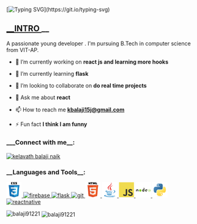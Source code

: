 [![Typing SVG](https://readme-typing-svg.demolab.com?font=Fira+Code&weight=500&pause=1000&color=F718BE&width=600&height=60&lines=Hi%2C+there%F0%9F%91%8B+This+is+Balaji+here!)](https://git.io/typing-svg)

[__INTRO ](__intro )__
-----------------------------------------------------------------

<p >A passionate young developer . I'm pursuing B.Tech in computer science from VIT-AP.</p>



- 🔭 I’m currently working on **react js and learning more hooks**

- 🌱 I’m currently learning **flask**

- 👯 I’m looking to collaborate on **do real time projects**

- 💬 Ask me about **react**

- 📫 How to reach me **kbalaji15j@gmail.com**

- ⚡ Fun fact **I think I am funny**


<h3 align="left">___Connect with me__:</h3>

<p align="left">
<a href="https://linkedin.com/in/kelavath balaji naik" target="blank"><img align="center" src="https://raw.githubusercontent.com/rahuldkjain/github-profile-readme-generator/master/src/images/icons/Social/linked-in-alt.svg" alt="kelavath balaji naik" height="30" width="40" /></a>
</p>

<h3 align="left">__Languages and Tools__:</h3>
<p align="left"> <a href="https://www.w3schools.com/css/" target="_blank" rel="noreferrer"> <img src="https://raw.githubusercontent.com/devicons/devicon/master/icons/css3/css3-original-wordmark.svg" alt="css3" width="40" height="40"/> </a> <a href="https://firebase.google.com/" target="_blank" rel="noreferrer"> <img src="https://www.vectorlogo.zone/logos/firebase/firebase-icon.svg" alt="firebase" width="40" height="40"/> </a> <a href="https://flask.palletsprojects.com/" target="_blank" rel="noreferrer"> <img src="https://www.vectorlogo.zone/logos/pocoo_flask/pocoo_flask-icon.svg" alt="flask" width="40" height="40"/> </a> <a href="https://git-scm.com/" target="_blank" rel="noreferrer"> <img src="https://www.vectorlogo.zone/logos/git-scm/git-scm-icon.svg" alt="git" width="40" height="40"/> </a> <a href="https://www.w3.org/html/" target="_blank" rel="noreferrer"> <img src="https://raw.githubusercontent.com/devicons/devicon/master/icons/html5/html5-original-wordmark.svg" alt="html5" width="40" height="40"/> </a> <a href="https://www.java.com" target="_blank" rel="noreferrer"> <img src="https://raw.githubusercontent.com/devicons/devicon/master/icons/java/java-original.svg" alt="java" width="40" height="40"/> </a> <a href="https://developer.mozilla.org/en-US/docs/Web/JavaScript" target="_blank" rel="noreferrer"> <img src="https://raw.githubusercontent.com/devicons/devicon/master/icons/javascript/javascript-original.svg" alt="javascript" width="40" height="40"/> </a> <a href="https://nodejs.org" target="_blank" rel="noreferrer"> <img src="https://raw.githubusercontent.com/devicons/devicon/master/icons/nodejs/nodejs-original-wordmark.svg" alt="nodejs" width="40" height="40"/> </a> <a href="https://www.python.org" target="_blank" rel="noreferrer"> <img src="https://raw.githubusercontent.com/devicons/devicon/master/icons/python/python-original.svg" alt="python" width="40" height="40"/> </a> <a href="https://reactnative.dev/" target="_blank" rel="noreferrer"> <img src="https://reactnative.dev/img/header_logo.svg" alt="reactnative" width="40" height="40"/> </a> </p>

<p><img align="left" src="https://github-readme-stats.vercel.app/api/top-langs?username=balaji91221&show_icons=true&locale=en&layout=compact" alt="balaji91221" /></p>

<p>&nbsp;<img align="center" src="https://github-readme-stats.vercel.app/api?username=balaji91221&show_icons=true&locale=en" alt="balaji91221" /></p>

